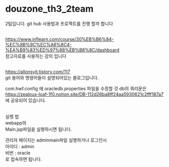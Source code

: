 # douzone_th3_2team
2팀입니다.
git hub 사용법과 프로젝트를 진행 할까 합니다 <br><br>

https://www.inflearn.com/course/30%EB%B6%84-%EC%8B%9C%EC%A6%8C4-%EA%B9%83%ED%97%88%EB%B8%8C/dashboard <br>
참고자료를 사용하는 강의 입니다 <br><br>

https://allonsyit.tistory.com/117 <br>
git 용어와 명령어들이 설명되어있는 블로그입니다.



com.hwf.config 에 oracledb.properties 파일을 수정할 것  db의 쿼리문은 <br>
https://zealous-loaf-1f0.notion.site/DB-112d26ba8ff24aa5930621c2fff187a7 <br>
에 공유되어 있습니다.<br><br>

실행 법<br>
webapp의 <br>
Main.jsp파일을 실행하시면 됩니다.<br>


관리자 페이지는 adminmain파일 실행하거나 로그인시 <br>
아이디 : admin <br>
비번 : oracle <br>
 로 접속하면 됩니다.
